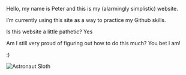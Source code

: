 
Hello, my name is Peter and this is my (alarmingly simplistic) website.

I’m currently using this site as a way to practice my Github skills.

Is this website a little pathetic? Yes

Am I still very proud of figuring out how to do this much? You bet I am!

:)


![Astronaut 
Sloth](https://i.kym-cdn.com/photos/images/newsfeed/000/437/645/a9d.jpg)
